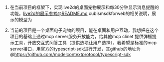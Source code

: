 1. 在当前项目的框架下，实现live2d的桌面宠物展示和每30分钟显示消息提醒的功能。live2d的展示参考@README.md  cubismsdkforweb的相关说明，展示的模型为

2. 当前的项目是一个桌面电子宠物的项目，能在桌面和用户互动，我想把在这个项目的基础上通过mcp server服务开放能力，给其他mcp clinet 提供弹框提示工具，开放交互式问答工具（提供选项让用户选择），我希望是标准的mcp server接口，用官方的typescript-sdk进行开发，其github的地址为@https://github.com/modelcontextprotocol/typescript-sdk 